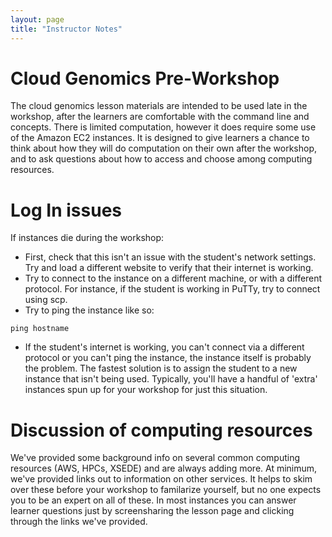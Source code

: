 ```yaml
---
layout: page
title: "Instructor Notes"
---
```

# Cloud Genomics Pre-Workshop 

The cloud genomics lesson materials are intended to be used late in the workshop, after the learners are comfortable with the command line and concepts. There is limited computation, however it does require some use of the Amazon EC2 instances. It is designed to give learners a chance to think about how they will do computation on their own after the workshop, and to ask questions about how to access and choose among computing resources.

# Log In issues

If instances die during the workshop:

+ First, check that this isn't an issue with the student's network settings. Try and load a different website to verify that their internet is working.
+ Try to connect to the instance on a different machine, or with a different protocol. For instance, if the student is working in PuTTy, try to connect using scp.
+ Try to ping the instance like so:

```UNIX
ping hostname
```

+ If the student's internet is working, you can't connect via a different protocol or you can't ping the instance, the instance itself is probably the problem. The fastest solution is to assign the student to a new instance that isn't being used. Typically, you'll have a handful of 'extra' instances spun up for your workshop for just this situation.

# Discussion of computing resources

We've provided some background info on several common computing resources (AWS, HPCs, XSEDE) and are always adding more. At minimum, we've provided links out to information on other services. It helps to skim over these before your workshop to familarize yourself, but no one expects you to be an expert on all of these. In most instances you can answer learner questions just by screensharing the lesson page and clicking through the links we've provided. 
